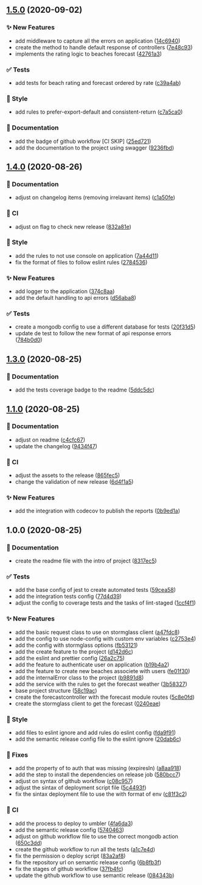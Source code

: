 ## [1.5.0](https://github.com/brunohafonso95/weather-api/compare/v1.4.0...v1.5.0) (2020-09-02)


### :sparkles: New Features

* add middleware to capture all the errors on application ([14c6940](https://github.com/brunohafonso95/weather-api/commit/14c6940da248e50f056d2054e1fb956692f26aec))
* create the method to handle default response of controllers ([7e48c93](https://github.com/brunohafonso95/weather-api/commit/7e48c938c49f610b14787daa1f63b42baef4c4a9))
* implements the rating logic to beaches forecast ([42761a3](https://github.com/brunohafonso95/weather-api/commit/42761a3724a9cc91e7addc24dbb140710cdbe929))


### :white_check_mark: Tests

* add tests for beach rating and forecast ordered by rate ([c39a4ab](https://github.com/brunohafonso95/weather-api/commit/c39a4abeb3af9a026d337b6e4b41716ae78c2f24))


### :barber: Style

* add rules to prefer-export-default and consistent-return ([c7a5ca0](https://github.com/brunohafonso95/weather-api/commit/c7a5ca0546a9b3f9ce802aced36f2b9861bfa84c))


### :memo: Documentation

* add the badge of github workflow [CI SKIP] ([25ed721](https://github.com/brunohafonso95/weather-api/commit/25ed7216fac53b92157b12b33fec61b69111ff18))
* add the documentation to the project using swagger ([9236fbd](https://github.com/brunohafonso95/weather-api/commit/9236fbd3a9eac6bc0f7f936bd10d616ebc2cb662))

## [1.4.0](https://github.com/brunohafonso95/weather-api/compare/v1.3.0...v1.4.0) (2020-08-26)


### :memo: Documentation

* adjust on changelog items (removing irrelavant items) ([c1a50fe](https://github.com/brunohafonso95/weather-api/commit/c1a50fe9e21dcce08fa708c07d2cd6edac98d237))


### :repeat: CI

* adjust on flag to check new release ([832a81e](https://github.com/brunohafonso95/weather-api/commit/832a81e6f400a8b29e654bb6a1cb2f77baf68308))


### :barber: Style

* add the rules to not use console on application ([7a44d11](https://github.com/brunohafonso95/weather-api/commit/7a44d11a21e50df86f3ec39bd445f87b9844be5c))
* fix the format of files to follow eslint rules ([2784536](https://github.com/brunohafonso95/weather-api/commit/2784536ed4abf9dcd6de860bb808cb164eaa4ed5))


### :sparkles: New Features

* add logger to the application ([374c8aa](https://github.com/brunohafonso95/weather-api/commit/374c8aaf04b9e43bc0fcf9f72c913cfac5def6a7))
* add the default handling to api errors ([d56aba8](https://github.com/brunohafonso95/weather-api/commit/d56aba89a7ac348157ec2e7eb4aeeae13669182f))


### :white_check_mark: Tests

* create a mongodb config to use a different database for tests ([20f31d5](https://github.com/brunohafonso95/weather-api/commit/20f31d54a9c9fdfe70612755a07723aac7e04a34))
* update de test to follow the new format of api response errors ([784b0d0](https://github.com/brunohafonso95/weather-api/commit/784b0d0a4ccb41dacba7f64127e91a8e2101b17a))

## [1.3.0](https://github.com/brunohafonso95/weather-api/compare/v1.2.0...v1.3.0) (2020-08-25)

### :memo: Documentation

* add the tests coverage badge to the readme ([5ddc5dc](https://github.com/brunohafonso95/weather-api/commit/5ddc5dcf61e278860b9f6a3772c4eea2416b3cb4))

## [1.1.0](https://github.com/brunohafonso95/weather-api/compare/v1.0.0...v1.1.0) (2020-08-25)


### :memo: Documentation

* adjust on readme ([c4cfc67](https://github.com/brunohafonso95/weather-api/commit/c4cfc6791b5a290d92965347b32ab9f75ba3ad04))
* update the changelog ([9434f47](https://github.com/brunohafonso95/weather-api/commit/9434f47679754683a39ac4c4ad79b9ea38c25574))


### :repeat: CI

* adjust the assets to the release ([865fec5](https://github.com/brunohafonso95/weather-api/commit/865fec5ce7a463fff2bbf0d6d0b11ed2edb39b51))
* change the validation of new release ([6d4f1a5](https://github.com/brunohafonso95/weather-api/commit/6d4f1a54941ff321bf9b238e32096e2b454e34bc))


### :sparkles: New Features

* add the integration with codecov to publish the reports ([0b9ed1a](https://github.com/brunohafonso95/weather-api/commit/0b9ed1a7cef67f6316aa65301b8f0e8b9c545e73))

## 1.0.0 (2020-08-25)


### :memo: Documentation

* create the readme file with the intro of project ([8317ec5](https://github.com/brunohafonso95/weather-api/commit/8317ec596e0875a08d88d803c6dece315152bdff))


### :white_check_mark: Tests

* add the base config of jest to create automated tests ([59cea58](https://github.com/brunohafonso95/weather-api/commit/59cea58d9c8909af781b93f36ec51016cfc437df))
* add the integration tests config ([77d4d39](https://github.com/brunohafonso95/weather-api/commit/77d4d392edcd0673cd4bf7c2186025388d27d431))
* adjust the config to coverage tests and the tasks of lint-staged ([1ccf4f1](https://github.com/brunohafonso95/weather-api/commit/1ccf4f1ab2bf72eee819c1a237c1d0d9d878e601))


### :sparkles: New Features

* add the basic request class to use on stormglass client ([a47fdc8](https://github.com/brunohafonso95/weather-api/commit/a47fdc84a050f84ea771a68a895c256edfe7adfb))
* add the config to use node-config with custom env variables ([c2753e4](https://github.com/brunohafonso95/weather-api/commit/c2753e48b19118d32967a2812eb923eab8ed59ba))
* add the config with stormglass options ([fb53121](https://github.com/brunohafonso95/weather-api/commit/fb5312191be75d0998933693e0d6121c8769e0cc))
* add the create feature to the project ([d142d6c](https://github.com/brunohafonso95/weather-api/commit/d142d6cb58230b2391b29b67cc6acb6afc7385ba))
* add the eslint and prettier config ([26a2c75](https://github.com/brunohafonso95/weather-api/commit/26a2c75086120364133b0d1a1e85443586b2ee5f))
* add the feature to authenticate user on application ([b19b4a2](https://github.com/brunohafonso95/weather-api/commit/b19b4a2b4b2775c7206008ea06fcea4bff362a4f))
* add the feature to create new beaches associete with users ([fe01f30](https://github.com/brunohafonso95/weather-api/commit/fe01f308cdf4dffef78fbcc6ee47dd15e79db330))
* add the internalError class to the project ([b9891d8](https://github.com/brunohafonso95/weather-api/commit/b9891d8a1622ed3f35dc40f951d43ef155ccea2d))
* add the service with the rules to get the forecast weather ([3b58327](https://github.com/brunohafonso95/weather-api/commit/3b5832795631f5635ae62e7024a7c0e417e7f6e0))
* base project structure ([58c19ac](https://github.com/brunohafonso95/weather-api/commit/58c19acb83404121c081679bbbf8053f25d51b33))
* create the forecastcontroller with the forecast module routes ([5c8e0fd](https://github.com/brunohafonso95/weather-api/commit/5c8e0fdb4313a0179fe97add5036f52c2734554d))
* create the stormglass client to get the forecast ([0240eae](https://github.com/brunohafonso95/weather-api/commit/0240eae9f500543df2b18c079d0f65d7a7f83de4))


### :barber: Style

* add files to eslint ignore and add rules do eslint config ([fda9f91](https://github.com/brunohafonso95/weather-api/commit/fda9f9149b76db652932efd8a27e691c1cc4b7ce))
* add the semantic release config file to the eslint ignore ([20dab6c](https://github.com/brunohafonso95/weather-api/commit/20dab6cc1d4117c5eaa1867267a1449adaa22ec4))


### :bug: Fixes

* add the property of to auth that was missing (expiresIn) ([a8aa918](https://github.com/brunohafonso95/weather-api/commit/a8aa9181b89237126d3f8e68efc87284cab7a1f9))
* add the step to install the dependencies on release job ([580bcc7](https://github.com/brunohafonso95/weather-api/commit/580bcc7ed1db961f1166c652808e8d89697e6a8c))
* adjust on syntax of github workflow ([c08c957](https://github.com/brunohafonso95/weather-api/commit/c08c957afc4afa757029d90cfa093af9a6ab3c7c))
* adjust the sintax of deployment script file ([5c4493f](https://github.com/brunohafonso95/weather-api/commit/5c4493fa71336bd8d8771a684bda6e1380b3290f))
* fix the sintax deployment file to use the with format of env ([c81f3c2](https://github.com/brunohafonso95/weather-api/commit/c81f3c2ca984c8d3f04529113246d86fa8a79555))


### :repeat: CI

* add the process to deploy to umbler ([4fa6da3](https://github.com/brunohafonso95/weather-api/commit/4fa6da3c9cf619308c1e187565d2e0b0412c23eb))
* add the semantic release config ([5740463](https://github.com/brunohafonso95/weather-api/commit/57404631fc6a7bddec6b416e57068062d4e189da))
* adjust on github workflow file to use the correct mongodb action ([650c3dd](https://github.com/brunohafonso95/weather-api/commit/650c3ddffa0b184887d41824dcf56beb04a11447))
* create the github workflow to run all the tests ([a1c7e4d](https://github.com/brunohafonso95/weather-api/commit/a1c7e4d4198d166952f70c0d345800e22d42d1c1))
* fix the permission o deploy script ([83a2af8](https://github.com/brunohafonso95/weather-api/commit/83a2af8fc8fdb7d2b0feb33ac91d4a13c902ca94))
* fix the repository url on semantic release config ([6b8fb3f](https://github.com/brunohafonso95/weather-api/commit/6b8fb3f52092d009bc3bc0484eff03067e34fd4b))
* fix the stages of github workflow ([37fb4fc](https://github.com/brunohafonso95/weather-api/commit/37fb4fc172118f73f539c330b8c8f794b92ab669))
* update the github workflow to use semantic release ([084343b](https://github.com/brunohafonso95/weather-api/commit/084343b021cd1364af1ab205a341f2ad9fb0bec6))
